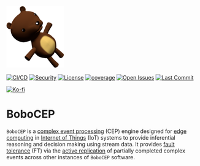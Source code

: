 [![bobocep](https://raw.githubusercontent.com/r3w0p/bobocep/develop/config/images/icon/150.png)](
https://github.com/r3w0p/bobocep)

[![CI/CD](https://github.com/r3w0p/bobocep/actions/workflows/cicd.yml/badge.svg)](
https://github.com/r3w0p/bobocep/actions/workflows/cicd.yml)
[![Security](https://github.com/r3w0p/bobocep/actions/workflows/security.yml/badge.svg)](
https://github.com/r3w0p/bobocep/actions/workflows/security.yml)
[![License](https://img.shields.io/github/license/r3w0p/bobocep.svg)](
https://github.com/r3w0p/bobocep/blob/develop/LICENSE)
[![coverage](https://coveralls.io/repos/github/r3w0p/bobocep/badge.svg?branch=develop)](
https://coveralls.io/github/r3w0p/bobocep?branch=develop)
[![Open Issues](https://img.shields.io/github/issues-raw/r3w0p/bobocep.svg)](
https://github.com/r3w0p/bobocep/issues)
[![Last Commit](https://img.shields.io/github/last-commit/r3w0p/bobocep.svg)](
https://github.com/r3w0p/bobocep/graphs/commit-activity)

[![Ko-fi](https://ko-fi.com/img/githubbutton_sm.svg)](https://ko-fi.com/P5P044N2B)

# BoboCEP

`BoboCEP` is a [complex event processing](https://en.wikipedia.org/wiki/Complex_event_processing) (CEP) engine
designed for [edge computing](https://en.wikipedia.org/wiki/Edge_computing) in
[Internet of Things](https://en.wikipedia.org/wiki/Internet_of_things) (IoT) systems
to provide inferential reasoning and decision making using stream data.
It provides [fault tolerance](https://en.wikipedia.org/wiki/Fault_tolerance) (FT) via the
[active replication](https://en.wikipedia.org/wiki/Replication_(computing)) of
partially completed complex events across other instances of `BoboCEP` software.

